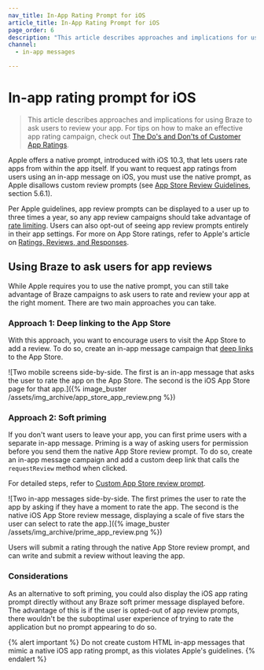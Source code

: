 ```yaml
---
nav_title: In-App Rating Prompt for iOS
article_title: In-App Rating Prompt for iOS
page_order: 6
description: "This article describes approaches and implications for using Braze to ask users to review your app."
channel:
  - in-app messages

---
```


# In-app rating prompt for iOS

> This article describes approaches and implications for using Braze to ask users to review your app. For tips on how to make an effective app rating campaign, check out [The Do's and Don'ts of Customer App Ratings](https://www.braze.com/resources/articles/the-dos-and-donts-of-customer-app-ratings).

Apple offers a native prompt, introduced with iOS 10.3, that lets users rate apps from within the app itself. If you want to request app ratings from users using an in-app message on iOS, you must use the native prompt, as Apple disallows custom review prompts (see [App Store Review Guidelines](https://developer.apple.com/app-store/review/guidelines/#code-of-conduct), section 5.6.1).

Per Apple guidelines, app review prompts can be displayed to a user up to three times a year, so any app review campaigns should take advantage of [rate limiting]({{site.baseurl}}/user_guide/engagement_tools/campaigns/building_campaigns/rate-limiting/). Users can also opt-out of seeing app review prompts entirely in their app settings. For more on App Store ratings, refer to Apple's article on [Ratings, Reviews, and Responses](https://developer.apple.com/app-store/ratings-and-reviews/).

## Using Braze to ask users for app reviews

While Apple requires you to use the native prompt, you can still take advantage of Braze campaigns to ask users to rate and review your app at the right moment. There are two main approaches you can take.

### Approach 1: Deep linking to the App Store

With this approach, you want to encourage users to visit the App Store to add a review. To do so, create an in-app message campaign that [deep links]({{site.baseurl}}/user_guide/personalization_and_dynamic_content/deep_linking_to_in-app_content/) to the App Store.

![Two mobile screens side-by-side. The first is an in-app message that asks the user to rate the app on the App Store. The second is the iOS App Store page for that app.]({% image_buster /assets/img_archive/app_store_app_review.png %})

### Approach 2: Soft priming

If you don't want users to leave your app, you can first prime users with a separate in-app message. Priming is a way of asking users for permission before you send them the native App Store review prompt. To do so, create an in-app message campaign and add a custom deep link that calls the `requestReview` method when clicked. 

For detailed steps, refer to [Custom App Store review prompt]({{site.baseurl}}/developer_guide/in_app_messages/customization/#swift_customizing-the-app-store-review-prompt).

![Two in-app messages side-by-side. The first primes the user to rate the app by asking if they have a moment to rate the app. The second is the native iOS App Store review message, displaying a scale of five stars the user can select to rate the app.]({% image_buster /assets/img_archive/prime_app_review.png %})

Users will submit a rating through the native App Store review prompt, and can write and submit a review without leaving the app.

### Considerations

As an alternative to soft priming, you could also display the iOS app rating prompt directly without any Braze soft primer message displayed before. The advantage of this is if the user is opted-out of app review prompts, there wouldn't be the suboptimal user experience of trying to rate the application but no prompt appearing to do so.

{% alert important %}
Do not create custom HTML in-app messages that mimic a native iOS app rating prompt, as this violates Apple's guidelines.
{% endalert %}

